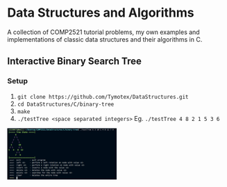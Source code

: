 # Data Structures and Algorithms
A collection of COMP2521 tutorial problems, my own examples and implementations of classic data structures and their algorithms in C.

## Interactive Binary Search Tree
### Setup
1. `git clone https://github.com/Tymotex/DataStructures.git`
2. `cd DataStructures/C/binary-tree`
3. `make`
4. `./testTree <space separated integers>`
Eg. `./testTree 4 8 2 1 5 3 6`

<img src="Images/InteractiveTree.png" style="width: 50%;">
